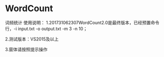 # WordCount
词频统计
使用说明：
1.201731062307WordCount2.0是最终版本，已经预置命令行，-i input.txt -o output.txt -m 3 -n 10；

2.测试版本：VS2015及以上

3.窗体请按照提示操作
